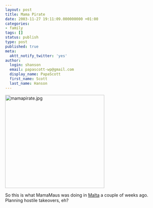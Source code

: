 ```yaml
---
layout: post
title: Mama Pirate
date: 2003-11-27 19:11:09.000000000 +01:00
categories:
- family
tags: []
status: publish
type: post
published: true
meta:
  aktt_notify_twitter: 'yes'
author:
  login: shanson
  email: papascott-wp@gmail.com
  display_name: PapaScott
  first_name: Scott
  last_name: Hanson
---
```

<p><img alt="mamapirate.jpg" src="http://www.papascott.de/wordpress/wp-content/uploads/2003/11/mamapirate.jpg" width="320" height="301" border="0" /></p>
<p>So this is what MamaMaus was doing in <a href="http://www.papascott.de/2003/11/03/2676.php">Malta</a> a couple of weeks ago. Planning hostile takeovers, eh?</p>
